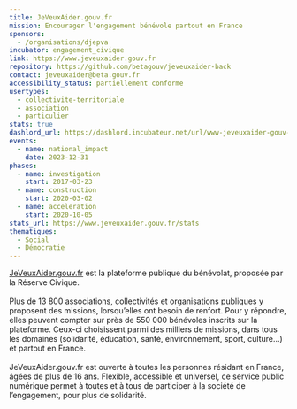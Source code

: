 ```yaml
---
title: JeVeuxAider.gouv.fr
mission: Encourager l'engagement bénévole partout en France
sponsors:
  - /organisations/djepva
incubator: engagement_civique
link: https://www.jeveuxaider.gouv.fr
repository: https://github.com/betagouv/jeveuxaider-back
contact: jeveuxaider@beta.gouv.fr
accessibility_status: partiellement conforme
usertypes:
  - collectivite-territoriale
  - association
  - particulier
stats: true
dashlord_url: https://dashlord.incubateur.net/url/www-jeveuxaider-gouv-fr/
events:
  - name: national_impact
    date: 2023-12-31
phases:
  - name: investigation
    start: 2017-03-23
  - name: construction
    start: 2020-03-02
  - name: acceleration
    start: 2020-10-05
stats_url: https://www.jeveuxaider.gouv.fr/stats
thematiques:
  - Social
  - Démocratie
---
```

[JeVeuxAider.gouv.fr](https://www.jeveuxaider.gouv.fr/) est la plateforme publique du bénévolat, proposée par la Réserve Civique.\
\
Plus de 13 800 associations, collectivités et organisations publiques y proposent des missions, lorsqu’elles ont besoin de renfort. Pour y répondre, elles peuvent compter sur près de 550 000 bénévoles inscrits sur la plateforme. Ceux-ci choisissent parmi des milliers de missions, dans tous les domaines (solidarité, éducation, santé, environnement, sport, culture…) et partout en France. \
\
JeVeuxAider.gouv.fr est ouverte à toutes les personnes résidant en France, âgées de plus de 16 ans. Flexible, accessible et universel, ce service public numérique permet à toutes et à tous de participer à la société de l’engagement, pour plus de solidarité.